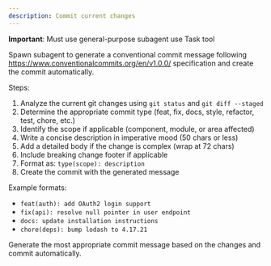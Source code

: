 ```yaml
---
description: Commit current changes
---
```


**Important**: Must use general-purpose subagent use Task tool

Spawn subagent to generate a conventional commit message following https://www.conventionalcommits.org/en/v1.0.0/ specification and create the commit automatically.

Steps:

1. Analyze the current git changes using `git status` and `git diff --staged`
2. Determine the appropriate commit type (feat, fix, docs, style, refactor, test, chore, etc.)
3. Identify the scope if applicable (component, module, or area affected)
4. Write a concise description in imperative mood (50 chars or less)
5. Add a detailed body if the change is complex (wrap at 72 chars)
6. Include breaking change footer if applicable
7. Format as: `type(scope): description`
8. Create the commit with the generated message

Example formats:

- `feat(auth): add OAuth2 login support`
- `fix(api): resolve null pointer in user endpoint`
- `docs: update installation instructions`
- `chore(deps): bump lodash to 4.17.21`

Generate the most appropriate commit message based on the changes and commit automatically.
